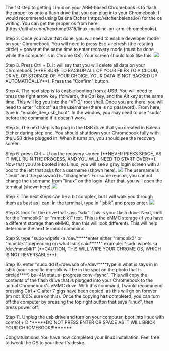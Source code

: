 <p>The 1st step to getting Linux on your ARM-based Chromebook is to flash the proper os onto a flash drive that you can plug into your Chromebook. I would recommend using Balena Etcher (https://etcher.balena.io/) for the os writing. You can get the proper os from here (https://github.com/hexdump0815/linux-mainline-on-arm-chromebooks).</p>
<p>Step 2. Once you have that done, you will need to enable developer mode on your Chromebook. You will need to press Esc + refresh (the rotating circle) + power at the same time to enter recovery mode (must be done while the computer is in Chrome OS). Your screen should look like this: <img src=https://github.com/user-attachments/assets/1bd0f4c5-adb6-4074-88f1-5c53dd4f4f08></p>
<p>Step 3. Press Ctrl + D. It will say that you will delete all data on your Chromebook (**BE SURE TO BACKUP ALL OF YOUR FILES TO A CLOUD, DRIVE, OR STORAGE OF YOUR CHOICE. YOUR DATA IS NOT BACKED UP AUTOMATICALLY**). Press the "Confirm" button.</p>
<p>Step 4. The next step is to enable booting from a USB. You will need to press the right arrow key (forward), the Ctrl key, and the Alt key at the same time. This will log you into the "VT-2" root shell. Once you are there, you will need to enter "chroot" as the username (there is no password). From here, type in "enable_dev_usb_boot". In the window, you may need to use "sudo" before the command if it doesn't work.</p>
<p>Step 5. The next step is to plug in the USB drive that you created in Balena Etcher during step one. You should shutdown your Chromebook fully with the USB drive plugged in. When it turns on, you should see the recovery screen. </p>
<p>Step 6. press Ctrl + U on the recovery screen (**NEVER PRESS SPACE, AS IT WILL RUIN THE PROCESS, AND YOU WILL NEED TO START OVER**). Now that you are booted into Linux, you will see a gray login screen with a box to the left that asks for a username (shown here). <img src=https://github.com/user-attachments/assets/87f9c238-8b69-4321-ac55-0901d6bb66c9>
The username is "linux" and the password is "changeme". For some reason, you cannot change the username from "linux" on the login. After that, you will open the terminal (shown here).<img src=https://github.com/user-attachments/assets/298b881d-023a-43f8-8d43-ffb05b255164></p>
<p>Step 7. The next steps can be a bit complex, but I will walk you through them as best as I can. In the terminal, type in "lsblk" and press enter. <img src=https://github.com/user-attachments/assets/a6bd01ed-f67f-4eb4-b947-adcd5ee25851></p>
<p>Step 8. look for the drive that says "sda". This is your flash drive. Next, look for the "mmcblk0" or "mmcblk1" text. This is the eMMC storage (if you have a different storage than eMMC, then this will look different). This will help determine the next terminal command.</p>
<p>Step 9. type "sudo wipefs -a /dev/*****enter either "mmcblk0" or "mmcblk1" depending on what lsblk said*****" example: "sudo wipefs -a /dev/mmcblk1" (**CAUTION, THIS WILL WIPE YOUR CHROME OS, WHICH IS NOT REVERSABLE**).</p>
<p>Step 10. enter "sudo dd if=/dev/sda of=/dev/****type in what is says in in lsblk (your specific mmcblk will be in the spot on the photo that is circled****) bs=4M status=progress conv=fsync". This will copy the contents of the flash drive that is plugged into your Chromebook to the actual Chromebook's eMMC drive. With this command, I would recommend pressing Ctrl + C after 7 gigs have been copied, as this will go on forever (im not 100% sure on this). Once the copying has completed, you can turn off the computer by pressing the top right button that says "linux", then press power off.</p>
<p>Step 11. Unplug the usb drive and turn on your computer, boot into linux with control + D ******DO NOT PRESS ENTER OR SPACE AS IT WILL BRICK YOUR CHROMEBOOK!!!******</p>

Congratulations! You have now completed your linux installation. Feel free to tweak the OS to your heart's desire.





